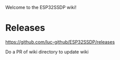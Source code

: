 Welcome to the ESP32SSDP wiki!

# Releases
https://github.com/luc-github/ESP32SSDP/releases

Do a PR of wiki directory to update wiki
